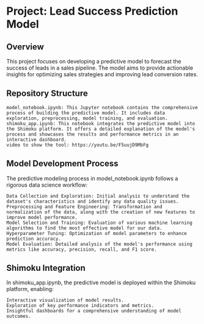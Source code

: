 
# Project: Lead Success Prediction Model
## Overview

This project focuses on developing a predictive model to forecast the success of leads in a sales pipeline. The model aims to provide actionable insights for optimizing sales strategies and improving lead conversion rates.
## Repository Structure

    model_notebook.ipynb: This Jupyter notebook contains the comprehensive process of building the predictive model. It includes data exploration, preprocessing, model training, and evaluation.
    shimoku_app.ipynb: This notebook integrates the predictive model into the Shimoku platform. It offers a detailed explanation of the model's process and showcases the results and performance metrics in an interactive dashboard.
    video to show the tool: https://youtu.be/F5uujD9MbFg
    

## Model Development Process

The predictive modeling process in model_notebook.ipynb follows a rigorous data science workflow:

    Data Collection and Exploration: Initial analysis to understand the dataset's characteristics and identify any data quality issues.
    Preprocessing and Feature Engineering: Transformation and normalization of the data, along with the creation of new features to improve model performance.
    Model Selection and Training: Evaluation of various machine learning algorithms to find the most effective model for our data.
    Hyperparameter Tuning: Optimization of model parameters to enhance prediction accuracy.
    Model Evaluation: Detailed analysis of the model's performance using metrics like accuracy, precision, recall, and F1 score.

## Shimoku Integration

In shimoku_app.ipynb, the predictive model is deployed within the Shimoku platform, enabling:

    Interactive visualization of model results.
    Exploration of key performance indicators and metrics.
    Insightful dashboards for a comprehensive understanding of model outcomes.